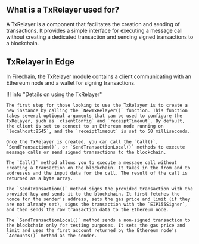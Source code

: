 ## What is a TxRelayer used for?

A TxRelayer is a component that facilitates the creation and sending of transactions. It provides a simple interface for executing a message call without creating a dedicated transaction and sending signed transactions to a blockchain.

## TxRelayer in Edge

In Firechain, the TxRelayer module contains a client communicating with an Ethereum node and a wallet for signing transactions.

!!! info "Details on using the TxRelayer"

    The first step for those looking to use the TxRelayer is to create a new instance by calling the `NewTxRelayer()` function. This function takes several optional arguments that can be used to configure the TxRelayer, such as `clientConfig` and `receiptTimeout`. By default, the client is set to connect to an Ethereum node running on `localhost:8545`, and the `receiptTimeout` is set to 50 milliseconds.

    Once the TxRelayer is created, you can call the `Call()`, `SendTransaction()`, or `SendTransactionLocal()` methods to execute message calls or send signed transactions to the blockchain.

    The `Call()` method allows you to execute a message call without creating a transaction on the blockchain. It takes in the from and to addresses and the input data for the call. The result of the call is returned as a byte array.

    The `SendTransaction()` method signs the provided transaction with the provided key and sends it to the blockchain. It first fetches the nonce for the sender's address, sets the gas price and limit (if they are not already set), signs the transaction with the `EIP155Signer`, and then sends the raw transaction data to the Ethereum node.

    The `SendTransactionLocal()` method sends a non-signed transaction to the blockchain only for testing purposes. It sets the gas price and limit and uses the first account returned by the Ethereum node's `Accounts()` method as the sender.
